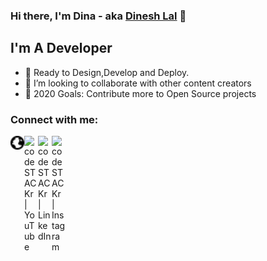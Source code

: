 ### Hi there, I'm Dina - aka [Dinesh Lal][website] 👋

## I'm A Developer

- 🌱 Ready to Design,Develop and Deploy.
- 👯 I’m looking to collaborate with other content creators
- 🥅 2020 Goals: Contribute more to Open Source projects


### Connect with me:

[<img align="left" alt="codeSTACKr.com" width="22px" src="https://raw.githubusercontent.com/iconic/open-iconic/master/svg/globe.svg" />][website]
[<img align="left" alt="codeSTACKr | YouTube" width="22px" src="https://cdn.jsdelivr.net/npm/simple-icons@v3/icons/youtube.svg" />][twitter]
[<img align="left" alt="codeSTACKr | LinkedIn" width="22px" src="https://cdn.jsdelivr.net/npm/simple-icons@v3/icons/linkedin.svg" />][linkedin]
[<img align="left" alt="codeSTACKr | Instagram" width="22px" src="https://cdn.jsdelivr.net/npm/simple-icons@v3/icons/instagram.svg" />][instagram]

<br />


<br />

[website]: https://dineshlal.codes
[course]: http://codemonstro.tech
[twitter]: https://twitter.com/immortal_rajputs
[instagram]: https://www.instagram.com/dineshlal_dinu/
[linkedin]: https://www.linkedin.com/in/dinesh-lal/
